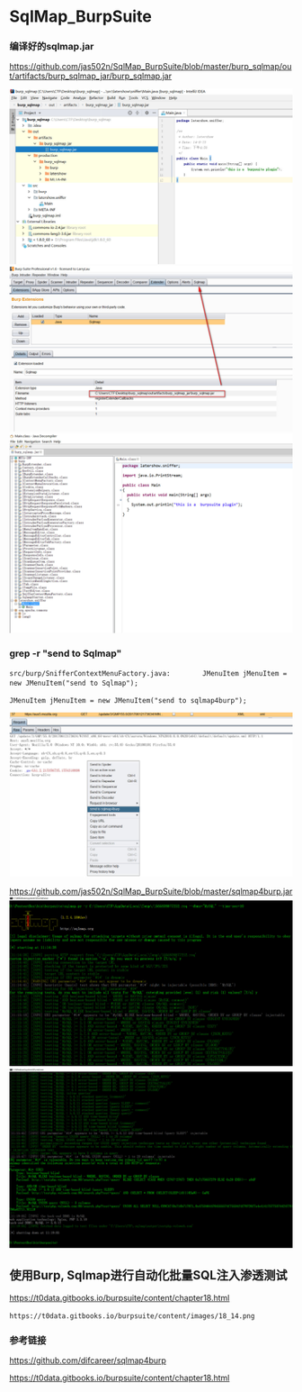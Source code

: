 # SqlMap_BurpSuite


### 编译好的sqlmap.jar 

https://github.com/jas502n/SqlMap_BurpSuite/blob/master/burp_sqlmap/out/artifacts/burp_sqlmap_jar/burp_sqlmap.jar


![](./sqlmap4burp.jpg)
![](./sqlmap2burp.jpg)
![](./jd-gui.jpg)

### grep -r "send to Sqlmap"
`src/burp/SnifferContextMenuFactory.java:        JMenuItem jMenuItem = new JMenuItem("send to Sqlmap"); `

`JMenuItem jMenuItem = new JMenuItem("send to sqlmap4burp");`

![](./sqlmap4.jpg)

https://github.com/jas502n/SqlMap_BurpSuite/blob/master/sqlmap4burp.jar
![](./sql.jpg)
![](./sql2.jpg)

## 使用Burp, Sqlmap进行自动化批量SQL注入渗透测试

https://t0data.gitbooks.io/burpsuite/content/chapter18.html

`https://t0data.gitbooks.io/burpsuite/content/images/18_14.png`


### 参考链接

https://github.com/difcareer/sqlmap4burp

https://t0data.gitbooks.io/burpsuite/content/chapter18.html
